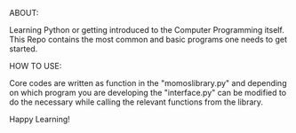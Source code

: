 ABOUT:

Learning Python or getting introduced to the Computer Programming itself.
This Repo contains the most common and basic programs one needs to get started.

HOW TO USE:

Core codes are written as function in the "momoslibrary.py" and depending on which program you are developing
the "interface.py" can be modified to do the necessary while calling the relevant functions from the library.

Happy Learning!
